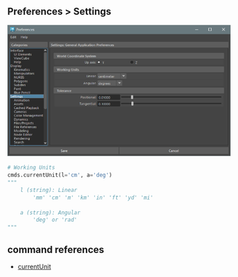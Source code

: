 ## Preferences > Settings

![Settings](./images/Pref_Settings.png)

```python
# Working Units
cmds.currentUnit(l='cm', a='deg')
"""
    l (string): Linear
        'mm' 'cm' 'm' 'km' 'in' 'ft' 'yd' 'mi'

    a (string): Angular
        'deg' or 'rad'
"""
```

## command references
* [currentUnit](https://help.autodesk.com/cloudhelp/2023/ENU/Maya-Tech-Docs/CommandsPython/currentUnit.html)